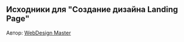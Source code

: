 <h2>Исходники для "Создание дизайна Landing Page"</h2>

<p>Автор: <a target="_blank" href="https://webdesign-master.ru">WebDesign Master</a></p>
